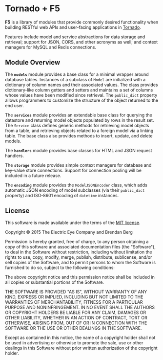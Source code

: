 # Tornado + F5

__F5__ is a library of modules that provide commonly desired functionality when building RESTful web APIs and user-facing applications in [Tornado](http://tornadoweb.org/).

Features include model and service abstractions for data storage and retrieval; support for JSON, CORS, and other acronyms as well; and context managers for MySQL and Redis
connections.

## Module Overview

The __`models`__ module provides a base class for a minimal wrapper around database tables. Instances of a subclass of `Model` are initialized with a dictionary of column names and their associated values. The class provides dictionary-like column getters and setters and maintains a set of columns whose values have been modified since retrieval. The `public_dict` property allows programmers to customize the structure of the object returned to the end user.

The __`services`__ module provides an extendable base class for querying the datastore and returning model objects populated by rows in the result set. The `Service` class defines generic methods for retrieving model objects from a table, and retrieving objects related to a foreign model via a linking table. The base class also provides methods to insert, update, and delete models.

The __`handlers`__ module provides base classes for HTML and JSON request handlers. 

The __`storage`__ module provides simple context managers for database and key-value store connections. Support for connection pooling will be included in a future release.

The __`encoding`__ module provides the `ModelJSONEncoder` class, which adds automatic JSON encoding of model subclasses (via their `public_dict` property) and ISO-8601 encoding of `datetime` instances.

## License

This software is made available under the terms of the [MIT license](http://opensource.org/licenses/MIT).

Copyright &copy; 2015 The Electric Eye Company and Brendan Berg

Permission is hereby granted, free of charge, to any person obtaining a copy of this software and associated documentation files (the "Software"), to deal in the Software without restriction, including without limitation the rights to use, copy, modify, merge, publish, distribute, sublicense, and/or sell copies of the Software, and to permit persons to whom the Software is furnished to do so, subject to the following conditions:

The above copyright notice and this permission notice shall be included in all copies or substantial portions of the Software.

THE SOFTWARE IS PROVIDED "AS IS", WITHOUT WARRANTY OF ANY KIND, EXPRESS OR IMPLIED, INCLUDING BUT NOT LIMITED TO THE WARRANTIES OF MERCHANTABILITY, FITNESS FOR A PARTICULAR PURPOSE AND NONINFRINGEMENT. IN NO EVENT SHALL THE AUTHORS OR COPYRIGHT HOLDERS BE LIABLE FOR ANY CLAIM, DAMAGES OR OTHER LIABILITY, WHETHER IN AN ACTION OF CONTRACT, TORT OR OTHERWISE, ARISING FROM, OUT OF OR IN CONNECTION WITH THE SOFTWARE OR THE USE OR OTHER DEALINGS IN THE SOFTWARE.

Except as contained in this notice, the name of a copyright holder shall not be used in advertising or otherwise to promote the sale, use or other dealings in this Software without prior written authorization of the copyright holder.
